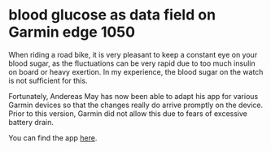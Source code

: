 # blood glucose as data field on Garmin edge 1050

When riding a road bike, it is very pleasant to keep a constant eye on your blood sugar, as the fluctuations can be very rapid due to too much insulin on board or heavy exertion. In my experience, the blood sugar on the watch is not sufficient for this.

Fortunately, Andereas May has now been able to adapt his app for various Garmin devices so that the changes really do arrive promptly on the device. Prior to this version, Garmin did not allow this due to fears of excessive battery drain.

You can find the app [here](https://apps.garmin.com/zh-TW/apps/910c3df4-8b46-45d8-9200-1eba69bc10c4).
